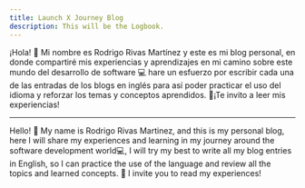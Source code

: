 ```yaml
---
title: Launch X Journey Blog
description: This will be the Logbook.
---
```


¡Hola! 👋 Mi nombre es Rodrigo Rivas Martínez y este es mi blog personal, en donde compartiré mis experiencias y aprendizajes en mi camino sobre este mundo del desarrollo de software 💻 hare un esfuerzo por escribir cada una de las entradas de los blogs en inglés para así poder practicar el uso del idioma y reforzar los temas y conceptos aprendidos. 🚀¡Te invito a leer mis experiencias! 
***
Hello! 👋 My name is Rodrigo Rivas Martinez, and this is my personal blog, here I will share my experiences and learning in my journey around the software development world💻, I will try my best to write all my blog entries in English, so I can practice the use of the language and review all the topics and learned concepts. 🚀 I invite you to read my experiences!
